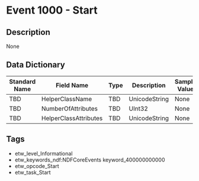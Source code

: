 # Event 1000 - Start

## Description
None

## Data Dictionary
|Standard Name|Field Name|Type|Description|Sample Value|
|---|---|---|---|---|
|TBD|HelperClassName|TBD|UnicodeString|None|None|
|TBD|NumberOfAttributes|TBD|UInt32|None|None|
|TBD|HelperClassAttributes|TBD|UnicodeString|None|None|

## Tags
* etw_level_Informational
* etw_keywords_ndf:NDFCoreEvents keyword_400000000000
* etw_opcode_Start
* etw_task_Start